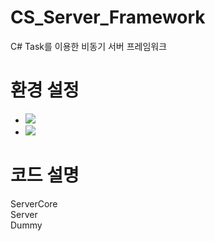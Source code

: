 # CS_Server_Framework
C# Task를 이용한 비동기 서버 프레임워크

# 환경 설정
- <img src="https://img.shields.io/badge/Visual Studio 2022-5C2D91?style=flat&logo=Visual Studio&logoColor=white"/>    
- <img src="https://img.shields.io/badge/C%23-00599C?style=flat&logo=Csharp&logoColor=white"/>

# 코드 설명
ServerCore   
Server   
Dummy   
